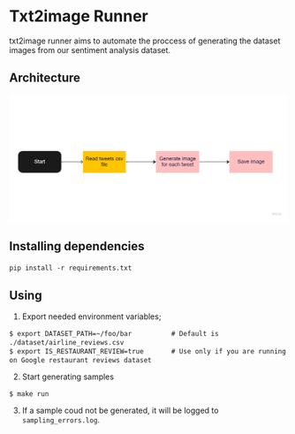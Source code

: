 # Txt2image Runner

txt2image runner aims to automate the proccess of generating the dataset images from our sentiment analysis dataset.

## Architecture

![Txt2image runner](assets/arc.jpg)

## Installing dependencies

```pip install -r requirements.txt```

## Using
1. Export needed environment variables;
```shell
$ export DATASET_PATH=~/foo/bar          # Default is ./dataset/airline_reviews.csv
$ export IS_RESTAURANT_REVIEW=true       # Use only if you are running on Google restaurant reviews dataset
```
2. Start generating samples
```shell
$ make run
```
3. If a sample coud not be generated, it will be logged to `sampling_errors.log`.